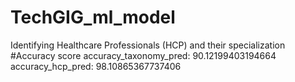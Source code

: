 # TechGIG_ml_model
Identifying Healthcare Professionals (HCP) and their specialization
#Accuracy score
accuracy_taxonomy_pred: 90.12199403194664
accuracy_hcp_pred: 98.10865367737406
